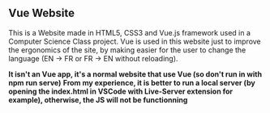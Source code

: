 ## Vue Website
This is a Website made in HTML5, CSS3 and Vue.js framework used in a Computer Science Class project.
Vue is used in this website just to improve the ergonomics of the site, by making easier for the user to change the language (EN -> FR or FR -> EN without reloading).

**It isn't an Vue app, it's a normal website that use Vue (so don't run in with npm run serve)**
**From my experience, it is better to run a local server (by opening the index.html in VSCode with Live-Server extension for example), otherwise, the JS will not be functionning**

